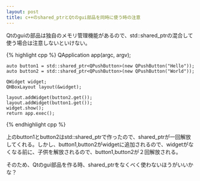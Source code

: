 ```yaml
---
layout: post
title: c++のshared_ptrとQtのgui部品を同時に使う時の注意
---
```

Qtのguiの部品は独自のメモリ管理機能があるので、std::shared_ptrの混合して使う場合は注意しないといけない。

{% highlight cpp %}
    QApplication app(argc, argv);

    auto button1 = std::shared_ptr<QPushButton>(new QPushButton("Hello"));
    auto button2 = std::shared_ptr<QPushButton>(new QPushButton("World"));

    QWidget widget;
    QHBoxLayout layout(&widget);

    layout.addWidget(button2.get());
    layout.addWidget(button1.get());
    widget.show();
    return app.exec();
{% endhighlight cpp %}

上のbutton1とbutton2はstd::shared_ptrで作ったので、shared_ptrが一回解放してくれる。しかし、button1,button2がwidgetに追加されるので、widgetがなくなる前に、子供を解放されるので、button1,button2が２回解放される。

そのため、Qtのgui部品を作る時、shared_ptrをなくべく使わないほうがいいかな？